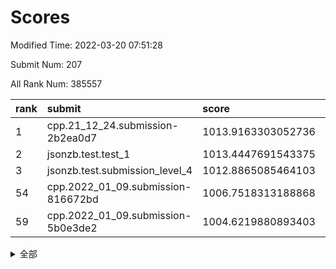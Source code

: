 # Scores

Modified Time: 2022-03-20 07:51:28

Submit Num: 207

All Rank Num: 385557

| rank |               submit               |       score        |       sigma        | pk_num |
| :--- | :--------------------------------- | :----------------- | :----------------- | :----- |
| 1    | cpp.21_12_24.submission-2b2ea0d7   | 1013.9163303052736 | 0.8303428409855086 | 7456   |
| 2    | jsonzb.test.test_1                 | 1013.4447691543375 | 0.8046170445103142 | 7450   |
| 3    | jsonzb.test.submission_level_4     | 1012.8865085464103 | 0.807681150802589  | 7447   |
| 54   | cpp.2022_01_09.submission-816672bd | 1006.7518313188868 | 0.7312594297292299 | 7450   |
| 59   | cpp.2022_01_09.submission-5b0e3de2 | 1004.6219880893403 | 0.7137385662679328 | 7458   |


<details>
<summary>全部</summary>

| rank |                 submit                 |       score        |       sigma        | pk_num |
| :--- | :------------------------------------- | :----------------- | :----------------- | :----- |
| 1    | cpp.21_12_24.submission-2b2ea0d7       | 1013.9163303052736 | 0.8303428409855086 | 7456   |
| 2    | jsonzb.test.test_1                     | 1013.4447691543375 | 0.8046170445103142 | 7450   |
| 3    | jsonzb.test.submission_level_4         | 1012.8865085464103 | 0.807681150802589  | 7447   |
| 4    | gobigger.level_3.submission_level_3_20 | 1012.2445763879948 | 0.7939957810994144 | 7454   |
| 5    | gobigger.level_3.submission_level_3_18 | 1011.4820845427979 | 0.7580509684914583 | 7449   |
| 6    | gobigger.level_3.submission_level_3_9  | 1011.2217596038964 | 0.757271637903413  | 7454   |
| 7    | gobigger.level_3.submission_level_3_44 | 1011.2194587206066 | 0.7570804225525647 | 7451   |
| 8    | gobigger.level_3.submission_level_3_14 | 1011.1745171555879 | 0.8076890773542832 | 7446   |
| 9    | gobigger.level_3.submission_level_3_6  | 1011.0631084969577 | 0.7747829748609504 | 7446   |
| 10   | gobigger.level_3.submission_level_3_5  | 1010.8968144327899 | 0.7659947478669888 | 7451   |
| 11   | gobigger.level_3.submission_level_3_1  | 1010.8442988249444 | 0.7552471691354397 | 7446   |
| 12   | gobigger.level_3.submission_level_3_12 | 1010.8173722587907 | 0.7578064648496271 | 7450   |
| 13   | gobigger.level_3.submission_level_3_21 | 1010.639823433408  | 0.7598560851001118 | 7449   |
| 14   | gobigger.level_3.submission_level_3_40 | 1010.5975655560991 | 0.8038725685607189 | 7454   |
| 15   | gobigger.level_3.submission_level_3_0  | 1010.5228693778608 | 0.7468851172125551 | 7450   |
| 16   | gobigger.level_3.submission_level_3_49 | 1010.3627016904672 | 0.7930747839032518 | 7454   |
| 17   | gobigger.level_3.submission_level_3_33 | 1010.3334443442178 | 0.7353152207571745 | 7448   |
| 18   | gobigger.level_3.submission_level_3_27 | 1010.2908369437404 | 0.7698581517769325 | 7447   |
| 19   | gobigger.level_3.submission_level_3_24 | 1010.2803600541366 | 0.7674545560859533 | 7453   |
| 20   | gobigger.level_3.submission_level_3_36 | 1010.1338237073214 | 0.7664518287913638 | 7451   |
| 21   | gobigger.level_3.submission_level_3_17 | 1010.0800496967216 | 0.7731087465147762 | 7447   |
| 22   | gobigger.level_3.submission_level_3_10 | 1010.028631837755  | 0.7604640095912057 | 7457   |
| 23   | gobigger.level_3.submission_level_3_42 | 1010.0194594311926 | 0.7583359943837341 | 7453   |
| 24   | gobigger.level_3.submission_level_3_38 | 1009.8837752679705 | 0.7589744916970143 | 7452   |
| 25   | gobigger.level_3.submission_level_3_37 | 1009.8173935026105 | 0.7799828916217002 | 7453   |
| 26   | gobigger.level_3.submission_level_3_39 | 1009.8094674283852 | 0.7719445455156698 | 7453   |
| 27   | gobigger.level_3.submission_level_3_31 | 1009.7856789815386 | 0.7697649994771653 | 7448   |
| 28   | gobigger.level_3.submission_level_3_47 | 1009.7316419098696 | 0.7600691645352945 | 7450   |
| 29   | gobigger.level_3.submission_level_3_13 | 1009.6257806667403 | 0.7634078298323214 | 7453   |
| 30   | gobigger.level_3.submission_level_3_2  | 1009.6256301709278 | 0.7538981590343105 | 7451   |
| 31   | gobigger.level_3.submission_level_3_19 | 1009.575372901062  | 0.7569480993467184 | 7450   |
| 32   | gobigger.level_3.submission_level_3_45 | 1009.5547671616181 | 0.746747503719487  | 7451   |
| 33   | gobigger.level_3.submission_level_3_7  | 1009.5076704391711 | 0.7407234720537033 | 7455   |
| 34   | gobigger.level_3.submission_level_3_28 | 1009.4335304960058 | 0.7741698547085131 | 7449   |
| 35   | gobigger.level_3.submission_level_3_15 | 1009.3598689885351 | 0.7600205223604727 | 7452   |
| 36   | gobigger.level_3.submission_level_3_8  | 1009.2848191602228 | 0.7532689154431864 | 7450   |
| 37   | gobigger.level_3.submission_level_3_4  | 1009.2527296767705 | 0.73810942929568   | 7450   |
| 38   | gobigger.level_3.submission_level_3_3  | 1009.2370932845763 | 0.7407049588824405 | 7452   |
| 39   | gobigger.level_3.submission_level_3_48 | 1009.2319780365344 | 0.745135966119896  | 7447   |
| 40   | gobigger.level_3.submission_level_3_30 | 1009.228206556934  | 0.7461427757158734 | 7447   |
| 41   | gobigger.level_3.submission_level_3_11 | 1009.2072388860504 | 0.7650936908966888 | 7447   |
| 42   | gobigger.level_3.submission_level_3_22 | 1009.1926215519926 | 0.7328144482743616 | 7447   |
| 43   | gobigger.level_3.submission_level_3_35 | 1009.1693678397079 | 0.7619952182078035 | 7453   |
| 44   | gobigger.level_3.submission_level_3_25 | 1009.1614061962446 | 0.7493558538665434 | 7448   |
| 45   | gobigger.level_3.submission_level_3_43 | 1009.0767317663426 | 0.7472291562521776 | 7454   |
| 46   | gobigger.level_3.submission_level_3_46 | 1008.9791761933841 | 0.74858572845779   | 7448   |
| 47   | gobigger.level_3.submission_level_3_32 | 1008.8705900879164 | 0.7523863031224414 | 7448   |
| 48   | gobigger.level_3.submission_level_3_34 | 1008.8643749754533 | 0.7475781098864869 | 7451   |
| 49   | gobigger.level_3.submission_level_3_23 | 1008.7221879276868 | 0.7455263078532234 | 7451   |
| 50   | gobigger.level_3.submission_level_3_41 | 1008.5336230367421 | 0.7492263662290589 | 7448   |
| 51   | gobigger.level_3.submission_level_3_26 | 1008.3789410415375 | 0.7320818509864454 | 7448   |
| 52   | gobigger.level_3.submission_level_3_16 | 1008.3512353120435 | 0.7547812710622209 | 7447   |
| 53   | gobigger.level_3.submission_level_3_29 | 1007.8448805275757 | 0.7500957661364716 | 7449   |
| 54   | cpp.2022_01_09.submission-816672bd     | 1006.7518313188868 | 0.7312594297292299 | 7450   |
| 55   | gobigger.level_1.submission_level_1_46 | 1005.2428684782543 | 0.7194592139780185 | 7445   |
| 56   | gobigger.level_1.submission_level_1_35 | 1005.0807542165822 | 0.7214221876933699 | 7447   |
| 57   | gobigger.level_1.submission_level_1_29 | 1005.0531402351328 | 0.7272478301402581 | 7451   |
| 58   | gobigger.level_1.submission_level_1_25 | 1004.686928918937  | 0.7100342776112476 | 7451   |
| 59   | cpp.2022_01_09.submission-5b0e3de2     | 1004.6219880893403 | 0.7137385662679328 | 7458   |
| 60   | gobigger.level_1.submission_level_1_14 | 1004.4977854698415 | 0.7380520900637136 | 7442   |
| 61   | gobigger.level_1.submission_level_1_13 | 1004.4939778326019 | 0.7231080376455543 | 7447   |
| 62   | gobigger.level_1.submission_level_1_40 | 1004.3080582806824 | 0.7199626095649924 | 7445   |
| 63   | gobigger.level_1.submission_level_1_11 | 1004.2543731193502 | 0.7094735723260724 | 7455   |
| 64   | gobigger.level_1.submission_level_1_4  | 1004.2040094724554 | 0.718427233965189  | 7450   |
| 65   | gobigger.level_1.submission_level_1_8  | 1004.160142879567  | 0.7204435359031803 | 7452   |
| 66   | gobigger.level_1.submission_level_1_32 | 1004.14681218386   | 0.7181847622621464 | 7452   |
| 67   | gobigger.level_1.submission_level_1_1  | 1004.0973991306265 | 0.7206958336583185 | 7449   |
| 68   | gobigger.level_1.submission_level_1_37 | 1004.0664327219486 | 0.7114610984425273 | 7447   |
| 69   | gobigger.level_1.submission_level_1_49 | 1004.0195158002222 | 0.7144147643673855 | 7455   |
| 70   | gobigger.level_1.submission_level_1_27 | 1003.8842417625962 | 0.7190040454339419 | 7452   |
| 71   | gobigger.level_1.submission_level_1_23 | 1003.8236837819725 | 0.7123032274440027 | 7451   |
| 72   | gobigger.level_1.submission_level_1_5  | 1003.819508684055  | 0.7187139578371775 | 7447   |
| 73   | gobigger.level_1.submission_level_1_38 | 1003.785950017913  | 0.7106616913463811 | 7449   |
| 74   | gobigger.level_1.submission_level_1_6  | 1003.7822781784952 | 0.7208701820523093 | 7451   |
| 75   | gobigger.level_1.submission_level_1_41 | 1003.6707456479179 | 0.7203928162242844 | 7453   |
| 76   | gobigger.level_1.submission_level_1_45 | 1003.5903528492312 | 0.7095425412566466 | 7449   |
| 77   | gobigger.level_1.submission_level_1_2  | 1003.5863494173345 | 0.7178595556312644 | 7451   |
| 78   | gobigger.level_1.submission_level_1_19 | 1003.4661898345067 | 0.7035928887163964 | 7449   |
| 79   | gobigger.level_1.submission_level_1_21 | 1003.3862462237603 | 0.7238838089721432 | 7447   |
| 80   | gobigger.level_1.submission_level_1_43 | 1003.3403434718714 | 0.7150861314631735 | 7454   |
| 81   | gobigger.level_1.submission_level_1_20 | 1003.3186257279906 | 0.7105820566199096 | 7452   |
| 82   | gobigger.level_1.submission_level_1_36 | 1003.2995683606268 | 0.7191341099085948 | 7446   |
| 83   | gobigger.level_1.submission_level_1_39 | 1003.2978680385453 | 0.7097514197236029 | 7452   |
| 84   | gobigger.level_1.submission_level_1_28 | 1003.2943979058784 | 0.7150089689383812 | 7449   |
| 85   | gobigger.level_1.submission_level_1_3  | 1003.2470296120708 | 0.7246265755137948 | 7454   |
| 86   | gobigger.level_1.submission_level_1_34 | 1003.0694847554946 | 0.7201705075136414 | 7454   |
| 87   | gobigger.level_1.submission_level_1_30 | 1003.0570941728549 | 0.7179798843217228 | 7450   |
| 88   | gobigger.level_1.submission_level_1_22 | 1003.0150830515619 | 0.710013396125649  | 7452   |
| 89   | gobigger.level_1.submission_level_1_0  | 1003.0133108267152 | 0.700271875196602  | 7449   |
| 90   | gobigger.level_1.submission_level_1_15 | 1002.9294787931983 | 0.7155869455329135 | 7448   |
| 91   | gobigger.level_1.submission_level_1_17 | 1002.8848098894831 | 0.7150438921074534 | 7447   |
| 92   | gobigger.level_1.submission_level_1_33 | 1002.8354767091809 | 0.7118023783204206 | 7451   |
| 93   | gobigger.level_1.submission_level_1_31 | 1002.8344549145272 | 0.7036464686015594 | 7453   |
| 94   | gobigger.level_1.submission_level_1_48 | 1002.8105702192524 | 0.711196768666362  | 7452   |
| 95   | gobigger.level_1.submission_level_1_16 | 1002.7828890849077 | 0.7091474620564975 | 7455   |
| 96   | gobigger.level_1.submission_level_1_9  | 1002.7236960443578 | 0.712864813724634  | 7451   |
| 97   | gobigger.level_1.submission_level_1_18 | 1002.6028842605316 | 0.707778314158751  | 7451   |
| 98   | gobigger.level_1.submission_level_1_47 | 1002.5175380604296 | 0.7002013340952992 | 7451   |
| 99   | gobigger.level_1.submission_level_1_12 | 1002.5043858784858 | 0.7142848796020299 | 7454   |
| 100  | gobigger.level_1.submission_level_1_24 | 1002.4576374688659 | 0.7139278627553417 | 7446   |
| 101  | gobigger.level_1.submission_level_1_10 | 1002.3586367757913 | 0.7076083766874772 | 7452   |
| 102  | gobigger.level_1.submission_level_1_7  | 1002.0963233998774 | 0.7075527712815962 | 7455   |
| 103  | gobigger.level_1.submission_level_1_42 | 1001.845991826419  | 0.7176925597507029 | 7455   |
| 104  | gobigger.level_1.submission_level_1_44 | 1001.4277608032771 | 0.7086958712640917 | 7454   |
| 105  | gobigger.level_1.submission_level_1_26 | 1001.38485074463   | 0.7122615766008416 | 7448   |
| 106  | gobigger.random.submission_random_8    | 997.826418288962   | 0.7033139781173262 | 7451   |
| 107  | gobigger.random.submission_random_46   | 997.4477168789599  | 0.7083824466460503 | 7451   |
| 108  | gobigger.random.submission_random_2    | 997.1416876591175  | 0.7070986828499348 | 7452   |
| 109  | gobigger.random.submission_random_45   | 997.1295283213175  | 0.7000116198812331 | 7447   |
| 110  | gobigger.random.submission_random_19   | 997.0473842163292  | 0.7009947420855995 | 7451   |
| 111  | gobigger.random.submission_random_17   | 996.8755547143611  | 0.7001104828210715 | 7454   |
| 112  | gobigger.random.submission_random_15   | 996.8206833168202  | 0.6992452424858935 | 7451   |
| 113  | gobigger.random.submission_random_32   | 996.7905486237563  | 0.7044682481297273 | 7448   |
| 114  | gobigger.random.submission_random_28   | 996.7138528058484  | 0.7069467982348222 | 7453   |
| 115  | gobigger.random.submission_random_16   | 996.6444153748474  | 0.7167893105177525 | 7451   |
| 116  | gobigger.random.submission_random_42   | 996.5216469840489  | 0.713742534172035  | 7451   |
| 117  | gobigger.random.submission_random_21   | 996.5188955891392  | 0.7101912501032625 | 7451   |
| 118  | gobigger.random.submission_random_1    | 996.4425839338152  | 0.7081751807354081 | 7454   |
| 119  | gobigger.random.submission_random_0    | 996.4331365793853  | 0.7108105562360546 | 7452   |
| 120  | gobigger.random.submission_random_25   | 996.3341528833591  | 0.7083153284866149 | 7452   |
| 121  | gobigger.random.submission_random_33   | 996.2625526192395  | 0.7138509594865324 | 7454   |
| 122  | gobigger.random.submission_random_12   | 996.1915032482207  | 0.70694824307767   | 7453   |
| 123  | gobigger.random.submission_random_14   | 996.1836060067792  | 0.7139742360882607 | 7453   |
| 124  | gobigger.random.submission_random_48   | 996.1319706122113  | 0.7096390644707796 | 7447   |
| 125  | gobigger.random.submission_random_9    | 996.1139475048022  | 0.7173967591594563 | 7443   |
| 126  | gobigger.random.submission_random_41   | 996.1023744620783  | 0.7135592847413996 | 7447   |
| 127  | gobigger.random.submission_random_29   | 996.0766802752613  | 0.7016466913519129 | 7449   |
| 128  | gobigger.random.submission_random_6    | 996.0577637760633  | 0.7140827556716888 | 7452   |
| 129  | gobigger.random.submission_random_20   | 995.9720937138885  | 0.6918641607667447 | 7447   |
| 130  | gobigger.random.submission_random_13   | 995.9629871220595  | 0.7151856385355666 | 7455   |
| 131  | gobigger.random.submission_random_3    | 995.9347702817219  | 0.7113289287280482 | 7452   |
| 132  | gobigger.random.submission_random_36   | 995.9020419585044  | 0.7172504106911807 | 7451   |
| 133  | gobigger.random.submission_random_39   | 995.8972786205063  | 0.7112333804736712 | 7451   |
| 134  | gobigger.random.submission_random_47   | 995.8416704272596  | 0.7142160091257659 | 7448   |
| 135  | gobigger.random.submission_random_30   | 995.7688469233659  | 0.7261268654832245 | 7448   |
| 136  | gobigger.random.submission_random_7    | 995.7440454884235  | 0.7178721402187154 | 7451   |
| 137  | gobigger.random.submission_random_23   | 995.7368608866507  | 0.7150946646926776 | 7455   |
| 138  | gobigger.random.submission_random_31   | 995.6680306883715  | 0.7042707954564187 | 7450   |
| 139  | gobigger.random.submission_random_49   | 995.6625764514214  | 0.7178709701539923 | 7451   |
| 140  | gobigger.random.submission_random_4    | 995.6480606181552  | 0.7052255936639428 | 7447   |
| 141  | gobigger.random.submission_random_26   | 995.594692924213   | 0.7015315716350751 | 7448   |
| 142  | gobigger.random.submission_random_34   | 995.539934577945   | 0.7022865352608417 | 7449   |
| 143  | gobigger.random.submission_random_11   | 995.519026062418   | 0.7097071213121492 | 7449   |
| 144  | gobigger.random.submission_random_18   | 995.4639512402254  | 0.7145428748758264 | 7453   |
| 145  | gobigger.random.submission_random_38   | 995.4517315794903  | 0.7227545065516338 | 7449   |
| 146  | gobigger.random.submission_random_43   | 995.4362616212632  | 0.7189513628690724 | 7449   |
| 147  | gobigger.random.submission_random_44   | 995.3873984599851  | 0.7219897640833209 | 7450   |
| 148  | gobigger.random.submission_random_5    | 995.3589816284533  | 0.7157048083481555 | 7448   |
| 149  | gobigger.random.submission_random_27   | 995.2914013880066  | 0.722849845907985  | 7446   |
| 150  | gobigger.random.submission_random_37   | 995.1844283364121  | 0.7077215083172567 | 7455   |
| 151  | gobigger.random.submission_random_40   | 995.1606905371701  | 0.7079110636388215 | 7452   |
| 152  | gobigger.random.submission_random_22   | 994.7093023068398  | 0.7194513182854264 | 7448   |
| 153  | gobigger.random.submission_random_35   | 994.6248689617178  | 0.7151818129509897 | 7450   |
| 154  | gobigger.random.submission_random_10   | 994.5754540771559  | 0.7160029491117289 | 7455   |
| 155  | gobigger.random.submission_random_24   | 994.1935075954369  | 0.728411810436529  | 7451   |
| 156  | gobigger.level_2.submission_level_2_26 | 994.0808146058607  | 0.7379292878310453 | 7451   |
| 157  | gobigger.level_2.submission_level_2_11 | 993.5177534878927  | 0.7435854106373467 | 7450   |
| 158  | gobigger.level_2.submission_level_2_21 | 993.3144554388973  | 0.7372887190649031 | 7449   |
| 159  | gobigger.level_2.submission_level_2_2  | 993.2808304563495  | 0.7419016588453777 | 7453   |
| 160  | gobigger.level_2.submission_level_2_30 | 993.2057030206355  | 0.7300896596777741 | 7456   |
| 161  | gobigger.level_2.submission_level_2_40 | 993.1313016564255  | 0.7389696584733284 | 7454   |
| 162  | gobigger.level_2.submission_level_2_29 | 993.130274544159   | 0.7315837255302637 | 7453   |
| 163  | gobigger.level_2.submission_level_2_0  | 993.0990648786076  | 0.7306243046277284 | 7448   |
| 164  | gobigger.level_2.submission_level_2_45 | 993.0409111206524  | 0.7361978010475092 | 7453   |
| 165  | gobigger.level_2.submission_level_2_48 | 993.0301985227969  | 0.7451458704652628 | 7445   |
| 166  | gobigger.level_2.submission_level_2_20 | 992.934715125323   | 0.7426125747243598 | 7451   |
| 167  | gobigger.level_2.submission_level_2_4  | 992.9295021127783  | 0.7545007863588769 | 7450   |
| 168  | gobigger.level_2.submission_level_2_42 | 992.8842460704655  | 0.7356436030695711 | 7449   |
| 169  | gobigger.level_2.submission_level_2_5  | 992.8669566296744  | 0.7238755659698406 | 7453   |
| 170  | gobigger.level_2.submission_level_2_18 | 992.5201051715088  | 0.7445448492781005 | 7450   |
| 171  | gobigger.level_2.submission_level_2_10 | 992.4697568977736  | 0.7637290062105012 | 7446   |
| 172  | gobigger.level_2.submission_level_2_37 | 992.4519713685829  | 0.7650981112999713 | 7443   |
| 173  | gobigger.level_2.submission_level_2_39 | 992.418918980272   | 0.7354342602577988 | 7444   |
| 174  | gobigger.level_2.submission_level_2_23 | 992.3883885391857  | 0.7283457543292843 | 7452   |
| 175  | gobigger.level_2.submission_level_2_22 | 992.3358130414783  | 0.7479007676483982 | 7447   |
| 176  | gobigger.level_2.submission_level_2_28 | 992.2254871308762  | 0.7448985059291846 | 7453   |
| 177  | gobigger.level_2.submission_level_2_36 | 992.1938984581116  | 0.7622389528311672 | 7453   |
| 178  | gobigger.level_2.submission_level_2_19 | 992.1506860963     | 0.7530085588192812 | 7445   |
| 179  | gobigger.level_2.submission_level_2_34 | 992.1432803587044  | 0.7380854430936153 | 7453   |
| 180  | gobigger.level_2.submission_level_2_38 | 992.0829222584927  | 0.7485179730844463 | 7447   |
| 181  | gobigger.level_2.submission_level_2_15 | 992.0754022187142  | 0.759991548055977  | 7449   |
| 182  | gobigger.level_2.submission_level_2_27 | 992.0158898112916  | 0.755837664914717  | 7450   |
| 183  | gobigger.level_2.submission_level_2_9  | 991.9886061866212  | 0.7377263259531589 | 7454   |
| 184  | gobigger.level_2.submission_level_2_13 | 991.9843584656259  | 0.7362137878414974 | 7450   |
| 185  | gobigger.level_2.submission_level_2_49 | 991.976694580476   | 0.7443065608664335 | 7453   |
| 186  | gobigger.level_2.submission_level_2_43 | 991.9441956792643  | 0.7584483670737857 | 7450   |
| 187  | gobigger.level_2.submission_level_2_3  | 991.9325030894727  | 0.7457101768637792 | 7451   |
| 188  | gobigger.level_2.submission_level_2_14 | 991.8985436455621  | 0.7478230275552566 | 7452   |
| 189  | gobigger.level_2.submission_level_2_6  | 991.8737628344306  | 0.7442318278602224 | 7449   |
| 190  | gobigger.level_2.submission_level_2_35 | 991.8598918019874  | 0.7559281954650758 | 7450   |
| 191  | gobigger.level_2.submission_level_2_32 | 991.8389611768587  | 0.7525120220220317 | 7450   |
| 192  | gobigger.level_2.submission_level_2_16 | 991.8277535961466  | 0.7509497376614529 | 7452   |
| 193  | gobigger.level_2.submission_level_2_1  | 991.5281020553639  | 0.7309687262782465 | 7451   |
| 194  | gobigger.level_2.submission_level_2_46 | 991.5063146136764  | 0.745428103436025  | 7442   |
| 195  | gobigger.level_2.submission_level_2_17 | 991.4962526299325  | 0.7674911078868536 | 7457   |
| 196  | gobigger.level_2.submission_level_2_12 | 991.3468877021563  | 0.7650393700613246 | 7451   |
| 197  | gobigger.level_2.submission_level_2_33 | 991.2293156068583  | 0.7584511711100623 | 7449   |
| 198  | gobigger.level_2.submission_level_2_25 | 991.0490289302337  | 0.7773685835194101 | 7451   |
| 199  | gobigger.level_2.submission_level_2_31 | 990.970466647725   | 0.7313312431169857 | 7447   |
| 200  | gobigger.level_2.submission_level_2_24 | 990.9587271574649  | 0.7667608455672783 | 7453   |
| 201  | gobigger.level_2.submission_level_2_47 | 990.9185297665367  | 0.7372048129275408 | 7450   |
| 202  | gobigger.level_2.submission_level_2_7  | 990.6166927216397  | 0.7677763674171132 | 7451   |
| 203  | gobigger.level_2.submission_level_2_44 | 990.5958166013148  | 0.7556222459099258 | 7455   |
| 204  | gobigger.level_2.submission_level_2_41 | 990.2822113610936  | 0.7815059020467092 | 7451   |
| 205  | gobigger.level_2.submission_level_2_8  | 989.8481077797941  | 0.7639109393384222 | 7449   |
| 206  | gobigger.none.submission_none_0        | 976.5225170135982  | 1.4137189655977056 | 7448   |
| 207  | gobigger.none.submission_none_1        | 974.5741495612581  | 1.6607788069626033 | 7448   |

</details>